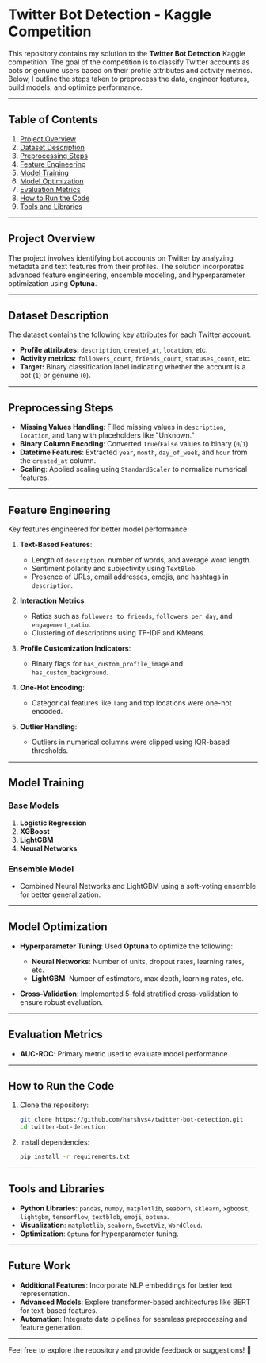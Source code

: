 # Twitter Bot Detection - Kaggle Competition

This repository contains my solution to the **Twitter Bot Detection** Kaggle competition. The goal of the competition is to classify Twitter accounts as bots or genuine users based on their profile attributes and activity metrics. Below, I outline the steps taken to preprocess the data, engineer features, build models, and optimize performance.

---

## Table of Contents

1. [Project Overview](#project-overview)
2. [Dataset Description](#dataset-description)
3. [Preprocessing Steps](#preprocessing-steps)
4. [Feature Engineering](#feature-engineering)
5. [Model Training](#model-training)
6. [Model Optimization](#model-optimization)
7. [Evaluation Metrics](#evaluation-metrics)
8. [How to Run the Code](#how-to-run-the-code)
9. [Tools and Libraries](#tools-and-libraries)

---

## Project Overview

The project involves identifying bot accounts on Twitter by analyzing metadata and text features from their profiles. The solution incorporates advanced feature engineering, ensemble modeling, and hyperparameter optimization using **Optuna**.

---

## Dataset Description

The dataset contains the following key attributes for each Twitter account:
- **Profile attributes:** `description`, `created_at`, `location`, etc.
- **Activity metrics:** `followers_count`, `friends_count`, `statuses_count`, etc.
- **Target:** Binary classification label indicating whether the account is a bot (`1`) or genuine (`0`).

---

## Preprocessing Steps

- **Missing Values Handling**: Filled missing values in `description`, `location`, and `lang` with placeholders like "Unknown."
- **Binary Column Encoding**: Converted `True`/`False` values to binary (`0`/`1`).
- **Datetime Features**: Extracted `year`, `month`, `day_of_week`, and `hour` from the `created_at` column.
- **Scaling**: Applied scaling using `StandardScaler` to normalize numerical features.

---

## Feature Engineering

Key features engineered for better model performance:
1. **Text-Based Features**:
   - Length of `description`, number of words, and average word length.
   - Sentiment polarity and subjectivity using `TextBlob`.
   - Presence of URLs, email addresses, emojis, and hashtags in `description`.

2. **Interaction Metrics**:
   - Ratios such as `followers_to_friends`, `followers_per_day`, and `engagement_ratio`.
   - Clustering of descriptions using TF-IDF and KMeans.

3. **Profile Customization Indicators**:
   - Binary flags for `has_custom_profile_image` and `has_custom_background`.

4. **One-Hot Encoding**:
   - Categorical features like `lang` and top locations were one-hot encoded.

5. **Outlier Handling**:
   - Outliers in numerical columns were clipped using IQR-based thresholds.

---

## Model Training

### **Base Models**
1. **Logistic Regression**
2. **XGBoost**
3. **LightGBM**
4. **Neural Networks**

### **Ensemble Model**
- Combined Neural Networks and LightGBM using a soft-voting ensemble for better generalization.

---

## Model Optimization

- **Hyperparameter Tuning**: Used **Optuna** to optimize the following:
  - **Neural Networks**: Number of units, dropout rates, learning rates, etc.
  - **LightGBM**: Number of estimators, max depth, learning rates, etc.

- **Cross-Validation**: Implemented 5-fold stratified cross-validation to ensure robust evaluation.

---

## Evaluation Metrics

- **AUC-ROC**: Primary metric used to evaluate model performance.

---

## How to Run the Code

1. Clone the repository:
   ```bash
   git clone https://github.com/harshvs4/twitter-bot-detection.git
   cd twitter-bot-detection
   ```

2. Install dependencies:
   ```bash
   pip install -r requirements.txt
   ```

---

## Tools and Libraries

- **Python Libraries**: `pandas`, `numpy`, `matplotlib`, `seaborn`, `sklearn`, `xgboost`, `lightgbm`, `tensorflow`, `textblob`, `emoji`, `optuna`.
- **Visualization**: `matplotlib`, `seaborn`, `SweetViz`, `WordCloud`.
- **Optimization**: `Optuna` for hyperparameter tuning.

---

## Future Work

- **Additional Features**: Incorporate NLP embeddings for better text representation.
- **Advanced Models**: Explore transformer-based architectures like BERT for text-based features.
- **Automation**: Integrate data pipelines for seamless preprocessing and feature generation.

---

Feel free to explore the repository and provide feedback or suggestions! 🚀